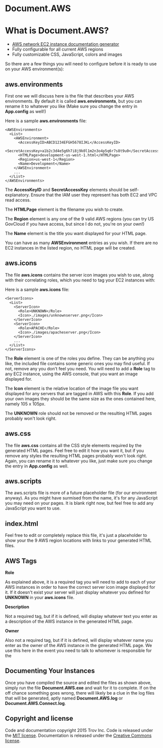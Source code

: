 # Document.AWS

# What is Document.AWS?
- [AWS network EC2 instance documentation generator](https://trov-dev.ghost.io/documenting-jello-how-we-automated-our-infrastructure-documentation "The Cache - Trov Engineering Blog")
- Fully configurable for all current AWS regions
- Fully customizable CSS, JavaScript, colors and images

So there are a few things you will need to configure before it is ready to use on your AWS environment(s):

## aws.environments ##
First one we will discuss here is the file that describes your AWS environments. By default it is called **aws.environments**, but you can rename it to whatever you like (Make sure you change the entry in **App.config** as well!)

Here is a sample **aws.environments** file:

    <AWSEnvironments>
      <List>
        <AWSEnvironment>
          <AccessKeyID>ABCD1234EFGH5678IJKL</AccessKeyID>
          <SecretAccessKey>a1b2c3d4e5g6h7i8j9k0l1m2n3o4p5q6r7s8t9u0</SecretAccessKey>
          <HTMLPage>development-us-west-1.html</HTMLPage>
          <Region>us-west-1</Region>
          <Name>Development</Name>
        </AWSEnvironment>
        ...
      </List>
    </AWSEnvironments>

The **AccessKeyID** and **SecretAccessKey** elements should be self-explanatory. Ensure that the IAM user they represent has both EC2 and VPC read access.

The **HTMLPage** element is the filename you wish to create.

The **Region** element is any one of the 9 valid AWS regions (you can try US GovCloud if you have access, but since I do not, you're on your own!)

The **Name** element is the title you want displayed for your HTML page.

You can have as many **AWSEnvironment** entries as you wish. If there are no EC2 instances in the listed region, no HTML page will be created.

## aws.icons ##
The file **aws.icons** contains the server icon images you wish to use, along with their correlating roles, which you need to tag your EC2 instances with:

Here is a sample **aws.icons** file:

    <ServerIcons>
      <List>
        <ServerIcon>
          <Role>UNKNOWN</Role>
          <Icon>./images/unknownserver.png</Icon>
        </ServerIcon>
        <ServerIcon>
          <Role>APACHE</Role>
          <Icon>./images/apacheserver.png</Icon>
        </ServerIcon>
        ...
      </List>
    </ServerIcons>

The **Role** element is one of the roles you define. They can be anything you like, the included file contains some generic ones you may find useful. If not, remove any you don't feel you need. You will need to add a **Role** tag to any EC2 instance, using the AWS console, that you want an image displayed for.

The **Icon** element is the relative location of the image file you want displayed for any servers that are tagged in AWS with this **Role**. If you add your own images they should be the same size as the ones contained here, namely 105 x 105px.

The **UNKNOWN** role should not be removed or the resulting HTML pages probably won't look right.

## aws.css ##
The file **aws.css** contains all the CSS style elements required by the generated HTML pages. Feel free to edit it how you want it, but if you remove any styles the resulting HTML pages probably won't look right. Again, you can rename it to whatever you like, just make sure you change the entry in **App.config** as well.

## aws.scripts ##
The aws.scripts file is more of a future placeholder file (for our environment anyway). As you might have surmised from the name, it's for any JavaScript you may need on your pages. It is blank right now, but feel free to add any JavaScript you want to use.

## index.html ##
Feel free to edit or completely replace this file, it's just a placeholder to show your the 9 AWS region locations with links to your generated HTML files.

## AWS Tags ##
**Role**

As explained above, it is a required tag you will need to add to each of your AWS instances in order to have the correct server icon image displayed for it. If it doesn't exist your server will just display whatever you defined for **UNKNOWN** in your **aws.icons** file.

**Description**

Not a required tag, but if it is defined, will display whatever text you enter as a description of the AWS instance in the generated HTML page.

**Owner**

Also not a required tag, but if it is defined, will display whatever name you enter as the owner of the AWS instance in the generated HTML page. We use this here in the event you need to talk to whomever is responsible for the 
 
## Documenting Your Instances ##
Once you have compiled the source and edited the files as shown above, simply run the file **Document.AWS.exe** and wait for it to complete. If on the off chance something goes wrong, there will likely be a clue in the log files that will be generated, aptly named **Document.AWS.log** or **Document.AWS.Connect.log**.

## Copyright and license ##

Code and documentation copyright 2015 Trov Inc. Code is released under the [MIT license](https://github.com/Trov/document.aws/blob/master/LICENSE "document.aws code license"). Documentation is released under the [Creative Commons license](https://github.com/Trov/document.aws/blob/master/LICENSE-DOCS "document.aws documentation license").